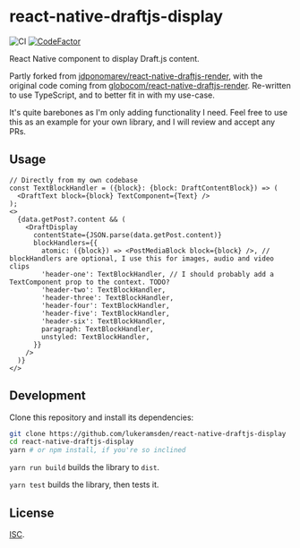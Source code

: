 # react-native-draftjs-display

![CI](https://github.com/lukeramsden/react-native-draftjs-display/workflows/CI/badge.svg) [![CodeFactor](https://www.codefactor.io/repository/github/lukeramsden/react-native-draftjs-display/badge)](https://www.codefactor.io/repository/github/lukeramsden/react-native-draftjs-display)

React Native component to display Draft.js content.

Partly forked from [jdponomarev/react-native-draftjs-render](https://github.com/jdponomarev/react-native-draftjs-render), with the original code coming from [globocom/react-native-draftjs-render](https://github.com/globocom/react-native-draftjs-render). Re-written to use TypeScript, and to better fit in with my use-case.

It's quite barebones as I'm only adding functionality I need. Feel free to use this as an example for your own library, and I will review and accept any PRs.

## Usage

```tsx
// Directly from my own codebase
const TextBlockHandler = ({block}: {block: DraftContentBlock}) => (
  <DraftText block={block} TextComponent={Text} />
);
<>
  {data.getPost?.content && (
    <DraftDisplay
      contentState={JSON.parse(data.getPost.content)}
      blockHandlers={{
        atomic: ({block}) => <PostMediaBlock block={block} />, // blockHandlers are optional, I use this for images, audio and video clips
        'header-one': TextBlockHandler, // I should probably add a TextComponent prop to the context. TODO?
        'header-two': TextBlockHandler,
        'header-three': TextBlockHandler,
        'header-four': TextBlockHandler,
        'header-five': TextBlockHandler,
        'header-six': TextBlockHandler,
        paragraph: TextBlockHandler,
        unstyled: TextBlockHandler,
      }}
    />
  )}
</>
```

## Development

Clone this repository and install its dependencies:

```bash
git clone https://github.com/lukeramsden/react-native-draftjs-display
cd react-native-draftjs-display
yarn # or npm install, if you're so inclined
```

`yarn run build` builds the library to `dist`.

`yarn test` builds the library, then tests it.

## License

[ISC](LICENSE).
